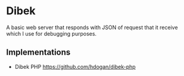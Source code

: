 # Dibek

A basic web server that responds with JSON of request that it receive which I use for debugging purposes.

## Implementations

* Dibek PHP https://github.com/hdogan/dibek-php
